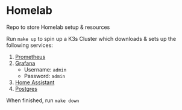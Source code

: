 # Homelab

Repo to store Homelab setup & resources

Run `make up` to spin up a K3s Cluster which downloads & sets up the following services:

1. [Prometheus](http://localhost:9090)
2. [Grafana](http://localhost:3000)
    - Username: `admin`
    - Password: `admin`
3. [Home Assistant](http://localhost:8123/)
4. [Postgres](http://)

When finished, run `make down`